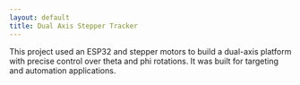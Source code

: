 ```yaml
---
layout: default
title: Dual Axis Stepper Tracker
---
```


This project used an ESP32 and stepper motors to build a dual-axis platform with precise control over theta and phi rotations. It was built for targeting and automation applications.
